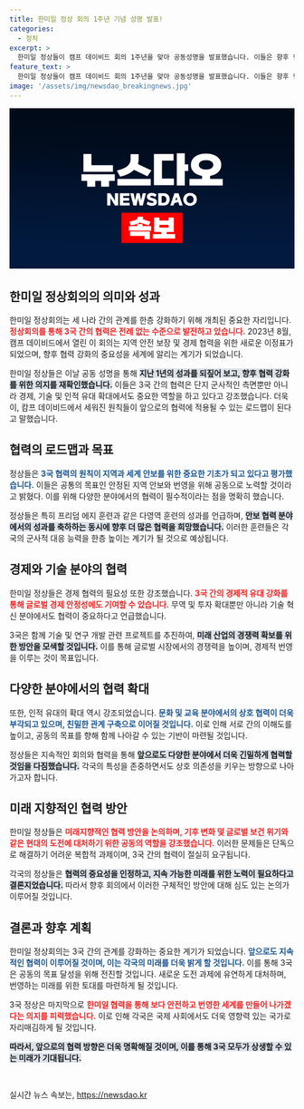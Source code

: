 ```yaml
---
title: 한미일 정상 회의 1주년 기념 성명 발표!
categories:
  - 정치
excerpt: >
  한미일 정상들이 캠프 데이비드 회의 1주년을 맞아 공동성명을 발표했습니다. 이들은 향후 협력 강화에 대한 확고한 의지를 다지며, 전례 없는 안보와 경제 협력의 로드맵을 강조했습니다.
feature_text: >
  한미일 정상들이 캠프 데이비드 회의 1주년을 맞아 공동성명을 발표했습니다. 이들은 향후 협력 강화에 대한 확고한 의지를 다지며, 전례 없는 안보와 경제 협력의 로드맵을 강조했습니다.
image: '/assets/img/newsdao_breakingnews.jpg'
---
```


<p><img src="/assets/img/newsdao_breakingnews.jpg" alt="koreaapp 속보" /></p>

<h2 data-ke-size="size26">한미일 정상회의의 의미와 성과</h2>

<p data-ke-size="size16">한미일 정상회의는 세 나라 간의 관계를 한층 강화하기 위해 개최된 중요한 자리입니다. <b><span style="color: #ee2323;">정상회의를 통해 3국 간의 협력은 전례 없는 수준으로 발전하고 있습니다.</span></b> 2023년 8월, 캠프 데이비드에서 열린 이 회의는 지역 안전 보장 및 경제 협력을 위한 새로운 이정표가 되었으며, 향후 협력 강화의 중요성을 세계에 알리는 계기가 되었습니다.</p>

<p data-ke-size="size16">한미일 정상들은 이날 공동 성명을 통해 <b><span style="background-color: #21538527;">지난 1년의 성과를 되짚어 보고, 향후 협력 강화를 위한 의지를 재확인했습니다.</span></b> 이들은 3국 간의 협력은 단지 군사적인 측면뿐만 아니라 경제, 기술 및 인적 유대 확대에서도 중요한 역할을 하고 있다고 강조했습니다. 더욱이, 캄프 데이비드에서 세워진 원칙들이 앞으로의 협력에 적용될 수 있는 로드맵이 된다고 말했습니다.</p>

<h2 data-ke-size="size26">협력의 로드맵과 목표</h2>

<p data-ke-size="size16">정상들은 <b><span style="color: #1a5490;">3국 협력의 원칙이 지역과 세계 안보를 위한 중요한 기초가 되고 있다고 평가했습니다.</span></b> 이들은 공통의 목표인 안정된 지역 안보와 번영을 위해 공동으로 노력할 것이라고 밝혔다. 이를 위해 다양한 분야에서의 협력이 필수적이라는 점을 명확히 했습니다.</p>

<p data-ke-size="size16">정상들은 특히 프리덤 에지 훈련과 같은 다영역 훈련의 성과를 언급하며, <b><span style="background-color: #21538527;">안보 협력 분야에서의 성과를 축하하는 동시에 향후 더 많은 협력을 희망했습니다.</span></b> 이러한 훈련들은 각국의 군사적 대응 능력을 한층 높이는 계기가 될 것으로 예상됩니다.</p>

<h2 data-ke-size="size26">경제와 기술 분야의 협력</h2>

<p data-ke-size="size16">한미일 정상들은 경제 협력의 필요성 또한 강조했습니다. <b><span style="color: #ee2323;">3국 간의 경제적 유대 강화를 통해 글로벌 경제 안정성에도 기여할 수 있습니다.</span></b> 무역 및 투자 확대뿐만 아니라 기술 혁신 분야에서도 협력이 중요하다고 언급했습니다.</p>

<p data-ke-size="size16">3국은 함께 기술 및 연구 개발 관련 프로젝트를 추진하여, <b><span style="background-color: #21538527;">미래 산업의 경쟁력 확보를 위한 방안을 모색할 것입니다.</span></b> 이를 통해 글로벌 시장에서의 경쟁력을 높이며, 경제적 번영을 이루는 것이 목표입니다.</p>

<h2 data-ke-size="size26">다양한 분야에서의 협력 확대</h2>

<p data-ke-size="size16">또한, 인적 유대의 확대 역시 강조되었습니다. <b><span style="color: #1a5490;">문화 및 교육 분야에서의 상호 협력이 더욱 부각되고 있으며, 친밀한 관계 구축으로 이어질 것입니다.</span></b> 이로 인해 서로 간의 이해도를 높이고, 공동의 목표를 향해 함께 나아갈 수 있는 기반이 마련될 것입니다.</p>

<p data-ke-size="size16">정상들은 지속적인 회의와 협력을 통해 <b><span style="background-color: #21538527;">앞으로도 다양한 분야에서 더욱 긴밀하게 협력할 것임을 다짐했습니다.</span></b> 각국의 특성을 존중하면서도 상호 의존성을 키우는 방향으로 나아가고자 합니다.</p>

<h2 data-ke-size="size26">미래 지향적인 협력 방안</h2>

<p data-ke-size="size16">한미일 정상들은 <b><span style="color: #ee2323;">미래지향적인 협력 방안을 논의하며, 기후 변화 및 글로벌 보건 위기와 같은 현대의 도전에 대처하기 위한 공동의 역할을 강조했습니다.</span></b> 이러한 문제들은 단독으로 해결하기 어려운 복합적 과제이며, 3국 간의 협력이 절실히 요구됩니다.</p>

<p data-ke-size="size16">각국의 정상들은 <b><span style="background-color: #21538527;">협력의 중요성을 인정하고, 지속 가능한 미래를 위한 노력이 필요하다고 결론지었습니다.</span></b> 따라서 향후 회의에서 이러한 구체적인 방안에 대해 심도 있는 논의가 이루어질 것입니다.</p>

<h2 data-ke-size="size26">결론과 향후 계획</h2>

<p data-ke-size="size16">한미일 정상회의는 3국 간의 관계를 강화하는 중요한 계기가 되었습니다. <b><span style="color: #1a5490;">앞으로도 지속적인 협력이 이루어질 것이며, 이는 각국의 미래를 더욱 밝게 할 것입니다.</span></b> 이를 통해 3국은 공동의 목표 달성을 위해 전진할 것입니다. 새로운 도전 과제에 유연하게 대처하며, 번영하는 미래를 위한 토대를 마련하게 될 것입니다.</p>

<p data-ke-size="size16">3국 정상은 마지막으로 <b><span style="color: #ee2323;">한미일 협력을 통해 보다 안전하고 번영한 세계를 만들어 나가겠다는 의지를 피력했습니다.</span></b> 이로 인해 각국은 국제 사회에서도 더욱 영향력 있는 국가로 자리매김하게 될 것입니다.</p>

<p data-ke-size="size16"><b><span style="background-color: #21538527;">따라서, 앞으로의 협력 방향은 더욱 명확해질 것이며, 이를 통해 3국 모두가 상생할 수 있는 미래가 기대됩니다.</span></b></p>

<p data-ke-size="size16">&nbsp;</p>
실시간 뉴스 속보는, <a href="https://newsdao.kr" rel="dofollow">https://newsdao.kr</a>


